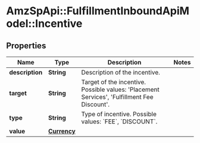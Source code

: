 # AmzSpApi::FulfillmentInboundApiModel::Incentive

## Properties
Name | Type | Description | Notes
------------ | ------------- | ------------- | -------------
**description** | **String** | Description of the incentive. | 
**target** | **String** | Target of the incentive. Possible values: &#x27;Placement Services&#x27;, &#x27;Fulfillment Fee Discount&#x27;. | 
**type** | **String** | Type of incentive. Possible values: &#x60;FEE&#x60;, &#x60;DISCOUNT&#x60;. | 
**value** | [**Currency**](Currency.md) |  | 


